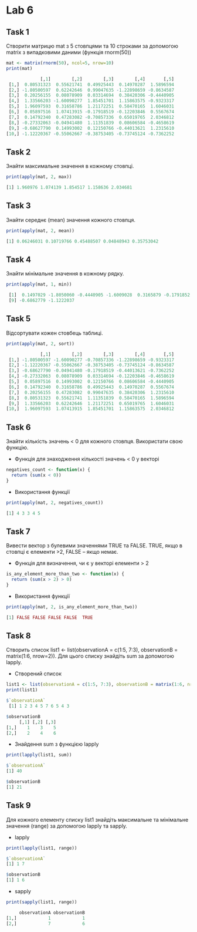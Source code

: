 # Lab 6

## Task 1

Створити матрицю mat з 5 стовпцями та 10 строками за допомогою matrix з випадковими даними (функція rnorm(50))

```R
mat <- matrix(rnorm(50), ncol=5, nrow=10)
print(mat)
```
```R
             [,1]        [,2]        [,3]        [,4]       [,5]
 [1,]  0.80531323  0.55621741  0.49925443  0.14970287  1.5896594
 [2,] -1.80500597  0.62242646  0.99047635 -1.22898659 -0.8634587
 [3,]  0.20256155  0.08078909  0.03314694  0.38420306 -0.4440905
 [4,]  1.33566203 -1.60090277  1.85451701  1.15863575 -0.9323317
 [5,]  1.96097593  0.31658786  1.21172251  0.58470165  1.6046031
 [6,]  0.05897516  1.07413915 -0.17918519 -0.12203846  0.5567674
 [7,]  0.14792340  0.47283082 -0.70857336  0.65019765  2.0346812
 [8,] -0.27332063 -0.04941480  1.11351839  0.08606584 -0.4658619
 [9,] -0.68627790  0.14993002  0.12150766 -0.44013621  1.2315610
[10,] -1.12220367 -0.55062667 -0.38753405 -0.73745124 -0.7362252
```

## Task 2

Знайти максимальне значення в кожному стовпці.

```R
print(apply(mat, 2, max))
```
```R
[1] 1.960976 1.074139 1.854517 1.158636 2.034681
```

## Task 3

 Знайти середнє (mean) значення кожного стовпця.

```R
print(apply(mat, 2, mean))
```
```R
[1] 0.06246031 0.10719766 0.45488507 0.04848943 0.35753042
```

## Task 4

Знайти мінімальне значення в кожному рядку.

```R
print(apply(mat, 1, min))
```
```R
 [1]  0.1497029 -1.8050060 -0.4440905 -1.6009028  0.3165879 -0.1791852 -0.7085734 -0.4658619
 [9] -0.6862779 -1.1222037
```

## Task 5

Відсортувати кожен стовбець таблиці.

```R
print(apply(mat, 2, sort))
```
```R
             [,1]        [,2]        [,3]        [,4]       [,5]
 [1,] -1.80500597 -1.60090277 -0.70857336 -1.22898659 -0.9323317
 [2,] -1.12220367 -0.55062667 -0.38753405 -0.73745124 -0.8634587
 [3,] -0.68627790 -0.04941480 -0.17918519 -0.44013621 -0.7362252
 [4,] -0.27332063  0.08078909  0.03314694 -0.12203846 -0.4658619
 [5,]  0.05897516  0.14993002  0.12150766  0.08606584 -0.4440905
 [6,]  0.14792340  0.31658786  0.49925443  0.14970287  0.5567674
 [7,]  0.20256155  0.47283082  0.99047635  0.38420306  1.2315610
 [8,]  0.80531323  0.55621741  1.11351839  0.58470165  1.5896594
 [9,]  1.33566203  0.62242646  1.21172251  0.65019765  1.6046031
[10,]  1.96097593  1.07413915  1.85451701  1.15863575  2.0346812
```

## Task 6

Знайти кількість значень < 0 для кожного стовпця. Використати свою функцію. 

+ Функція для знаходження кількості значень < 0 у векторі
```R
negatives_count <- function(x) {
  return (sum(x < 0))
}

```

+ Використання функції
```R
print(apply(mat, 2, negatives_count))
```
```R
[1] 4 3 3 4 5
```

## Task 7

Вивести вектор з булевими значеннями TRUE та FALSE. TRUE, якщо в стовпці є елементи >2, FALSE – якщо немає.

+ Функція для визначення, чи є у векторі елементи > 2
```R
is_any_element_more_than_two <- function(x) {
  return (sum(x > 2) > 0)
}
```

+ Використання функції
```R
print(apply(mat, 2, is_any_element_more_than_two))
```
```R
[1] FALSE FALSE FALSE FALSE  TRUE
```

## Task 8

Створить список list1 <- list(observationA = c(1:5, 7:3), observationB = matrix(1:6, nrow=2)). Для цього списку знайдіть sum за допомогою lapply.

+ Створений список
```R
list1 <- list(observationA = c(1:5, 7:3), observationB = matrix(1:6, nrow=2))
print(list1)
```
```R
$`observationA`
 [1] 1 2 3 4 5 7 6 5 4 3

$observationB
     [,1] [,2] [,3]
[1,]    1    3    5
[2,]    2    4    6
```

+ Знайдення sum з функцією lapply
```R
print(lapply(list1, sum))
```
```R
$`observationA`
[1] 40

$observationB
[1] 21
```

## Task 9

Для кожного елементу списку list1 знайдіть максимальне та мінімальне значення (range) за допомогою lapply та sapply.

+ lapply
```R
print(lapply(list1, range))
```
```R
$`observationA`
[1] 1 7

$observationB
[1] 1 6
```

+ sapply
```R
print(sapply(list1, range))
```
```R
     observationA observationB
[1,]            1            1
[2,]            7            6
```
